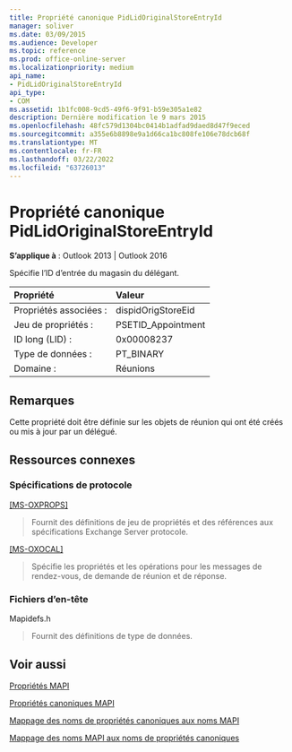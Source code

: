 ```yaml
---
title: Propriété canonique PidLidOriginalStoreEntryId
manager: soliver
ms.date: 03/09/2015
ms.audience: Developer
ms.topic: reference
ms.prod: office-online-server
ms.localizationpriority: medium
api_name:
- PidLidOriginalStoreEntryId
api_type:
- COM
ms.assetid: 1b1fc008-9cd5-49f6-9f91-b59e305a1e82
description: Dernière modification le 9 mars 2015
ms.openlocfilehash: 48fc579d1304bc0414b1adfad9daed8d47f9eced
ms.sourcegitcommit: a355e6b8898e9a1d66ca1bc808fe106e78dcb68f
ms.translationtype: MT
ms.contentlocale: fr-FR
ms.lasthandoff: 03/22/2022
ms.locfileid: "63726013"
---
```

# <a name="pidlidoriginalstoreentryid-canonical-property"></a>Propriété canonique PidLidOriginalStoreEntryId

  
  
**S’applique à** : Outlook 2013 | Outlook 2016 
  
Spécifie l’ID d’entrée du magasin du délégant.
  
|Propriété |Valeur |
|:-----|:-----|
|Propriétés associées :  <br/> |dispidOrigStoreEid  <br/> |
|Jeu de propriétés :  <br/> |PSETID_Appointment  <br/> |
|ID long (LID) :  <br/> |0x00008237  <br/> |
|Type de données :  <br/> |PT_BINARY  <br/> |
|Domaine :  <br/> |Réunions  <br/> |
   
## <a name="remarks"></a>Remarques

Cette propriété doit être définie sur les objets de réunion qui ont été créés ou mis à jour par un délégué.
  
## <a name="related-resources"></a>Ressources connexes

### <a name="protocol-specifications"></a>Spécifications de protocole

[[MS-OXPROPS]](https://msdn.microsoft.com/library/f6ab1613-aefe-447d-a49c-18217230b148%28Office.15%29.aspx)
  
> Fournit des définitions de jeu de propriétés et des références aux spécifications Exchange Server protocole.
    
[[MS-OXOCAL]](https://msdn.microsoft.com/library/09861fde-c8e4-4028-9346-e7c214cfdba1%28Office.15%29.aspx)
  
> Spécifie les propriétés et les opérations pour les messages de rendez-vous, de demande de réunion et de réponse.
    
### <a name="header-files"></a>Fichiers d’en-tête

Mapidefs.h
  
> Fournit des définitions de type de données.
    
## <a name="see-also"></a>Voir aussi



[Propriétés MAPI](mapi-properties.md)
  
[Propriétés canoniques MAPI](mapi-canonical-properties.md)
  
[Mappage des noms de propriétés canoniques aux noms MAPI](mapping-canonical-property-names-to-mapi-names.md)
  
[Mappage des noms MAPI aux noms de propriétés canoniques](mapping-mapi-names-to-canonical-property-names.md)

